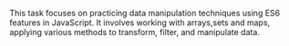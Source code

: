 This task focuses on practicing data manipulation techniques using ES6 features in JavaScript. It involves working with arrays,sets and maps, applying various methods to transform, filter, and manipulate data.
